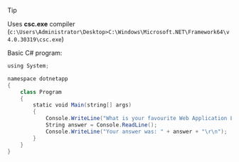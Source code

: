>[!tip]
>Uses **csc.exe** compiler (`c:\Users\Administrator\Desktop>C:\Windows\Microsoft.NET\Framework64\v4.0.30319\csc.exe`)

Basic C# program:

```scala
using System;

namespace dotnetapp
{
	class Program
	{
		static void Main(string[] args)
		{
			Console.WriteLine("What is your favourite Web Application Language?");
			String answer = Console.ReadLine();
			Console.WriteLine("Your answer was: " + answer + "\r\n");
		}
	}
}
```
